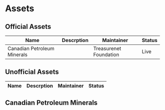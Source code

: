 # Assets

## Official Assets

| Name                        | Descrption | Maintainer             | Status |
| --------------------------- | ---------- | ---------------------- | ------ |
| Canadian Petroleum Minerals |            | Treasurenet Foundation | Live   |

## Unofficial Assets

| Name | Descrption | Maintainer | Status |
| ---- | ---------- | ---------- | ------ |

## Canadian Petroleum Minerals

